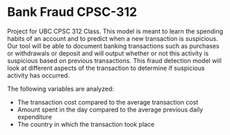 # Bank Fraud CPSC-312
Project for UBC CPSC 312 Class. This model is meant to learn the spending habits of an account 
and to predict when a new transaction is suspicious. Our tool will be able to document banking 
transactions such as purchases or withdrawals or deposit and will output whether or not this activity 
is suspicious based on previous transactions. This fraud detection model will look at different aspects 
of the transaction to determine if suspicious activity has occurred.

The following variables are analyzed:
* The transaction cost compared to the average transaction cost
* Amount spent in the day compared to the average previous daily expenditure 
* The country in which the transaction took place

